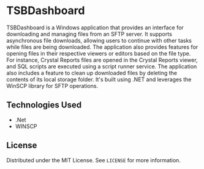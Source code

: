 # TSBDashboard

TSBDashboard is a Windows application that provides an interface for downloading and managing files from an SFTP server. It supports asynchronous file downloads, allowing users to continue with other tasks while files are being downloaded. The application also provides features for opening files in their respective viewers or editors based on the file type. For instance, Crystal Reports files are opened in the Crystal Reports viewer, and SQL scripts are executed using a script runner service. The application also includes a feature to clean up downloaded files by deleting the contents of its local storage folder. It's built using .NET and leverages the WinSCP library for SFTP operations.

## Technologies Used
- .Net
- WINSCP

## License

Distributed under the MIT License. See `LICENSE` for more information.

